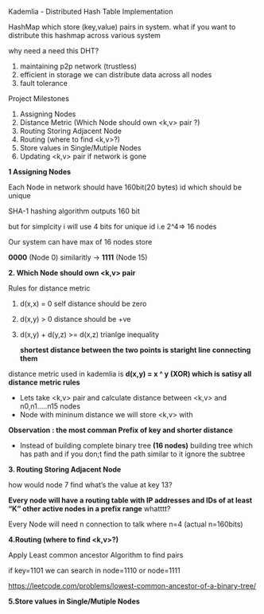 Kademlia - Distributed Hash Table Implementation

HashMap which store (key,value) pairs in system. what if you want to distribute this hashmap across various system

why need a need this DHT?

1. maintaining p2p network (trustless)
2. efficient in storage we can distribute data across all nodes
3. fault tolerance

Project Milestones

1. Assigning Nodes
2. Distance Metric (Which Node should own <k,v> pair ?)
3. Routing Storing Adjacent Node
4. Routing (where to find <k,v>?)
5. Store values in Single/Mutiple Nodes
6. Updating <k,v> pair if network is gone

**1 Assigning Nodes**

Each Node in network should have 160bit(20 bytes) id which should be unique

SHA-1 hashing algorithm outputs 160 bit

but for simplcity i will use 4 bits for unique id i.e 2^4=> 16 nodes

Our system can have max of 16 nodes store

**0000** (Node 0) similaritly -> **1111** (Node 15)

**2. Which Node should own <k,v> pair**

Rules for distance metric

1. d(x,x) = 0 self distance should be zero
2. d(x,y) > 0 distance should be +ve

3. d(x,y) + d(y,z) >= d(x,z) trianlge inequality

   **shortest distance between the two points is staright line connecting them**

distance metric used in kademlia is
**d(x,y) = x ^ y (XOR) which is satisy all distance metric rules**

- Lets take <k,v> pair and calculate distance between <k,v> and n0,n1.....n15 nodes
- Node with mininum distance we will store <k,v> with <Node>

**Observation : the most comman Prefix of key and shorter distance**

- Instead of building complete binary tree **(16 nodes)** building tree which has path and if you don;t find the path similar to it ignore the subtree

**3. Routing Storing Adjacent Node**

how would node 7 find what’s the value at key 13?

**Every node will have a routing table with IP addresses and IDs of at least “K” other active nodes in a prefix range**
whatttt?

Every Node will need n connection to talk where n=4 (actual n=160bits)

**4.Routing (where to find <k,v>?)**

Apply Least common ancestor Algorithm to find pairs

if key=1101 we can search in node=1110 or node=1111

https://leetcode.com/problems/lowest-common-ancestor-of-a-binary-tree/

**5.Store values in Single/Mutiple Nodes**
